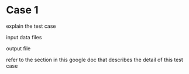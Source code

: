 # Case 1

explain the test case

input data files

output file

refer to the section in this google doc that describes the detail of this test case
